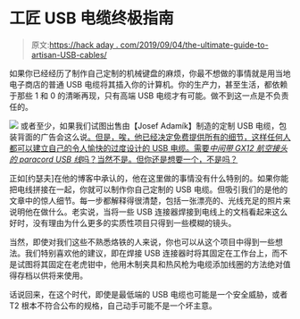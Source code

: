 # 工匠 USB 电缆终极指南

> 原文:[https://hack aday . com/2019/09/04/the-ultimate-guide-to-artisan-USB-cables/](https://hackaday.com/2019/09/04/the-ultimate-guide-to-artisan-usb-cables/)

如果你已经经历了制作自己定制的机械键盘的麻烦，你最不想做的事情就是用当地电子商店的普通 USB 电缆将其插入你的计算机。你的生产力，甚至生活，都依赖于那些 1 和 0 的清晰再现，只有高端 USB 电缆才有可能。做不到这一点是不负责任的。

[![](../Images/3dab3f51f84fa9bd5df07f5693dd17bb.png)](https://hackaday.com/wp-content/uploads/2019/09/customusb_detail.jpg) 或者至少，如果我们试图出售由【Josef Adamík】制造的定制 USB 电缆，包装背面的广告会这么说[。但是，唉，他已经决定免费提供所有的细节，这样任何人都可以建立自己的令人愉快的过度设计的 USB 电缆。需要*中间带 GX12 航空接头的 paracord USB 线*吗？当然不是。但你还是想要一个，不是吗？](https://josef-adamcik.cz/electronics/need-a-usb-cable-build-on.html)

正如[约瑟夫]在他的博客中承认的，他在这里做的事情没有什么特别的。如果你能把电线拼接在一起，你就可以制作你自己定制的 USB 电缆。但吸引我们的是他的文章中的惊人细节。每一步都解释得很清楚，包括一张漂亮的、光线充足的照片来说明他在做什么。老实说，当将一些 USB 连接器焊接到电线上的文档看起来这么好时，没有理由为什么更多的实质性项目只得到一些模糊的镜头。

当然，即使对我们这些不熟悉烙铁的人来说，你也可以从这个项目中得到一些想法。我们特别喜欢他的建议，即在焊接 USB 连接器时将其固定在工作台上，而不是试图将其固定在老虎钳中，他用木制夹具和热风枪为电缆添加线圈的方法绝对值得存档以供将来使用。

话说回来，在这个时代，即使是最低端的 USB 电缆也可能是一个安全威胁，或者 T2 根本不符合公布的规格，自己动手可能不是一个坏主意。